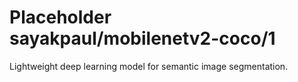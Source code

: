# Placeholder sayakpaul/mobilenetv2-coco/1
Lightweight deep learning model for semantic image segmentation.

<!-- module-type: image-segmentation -->
<!-- network-architecture: DeepLab (mobilenetv2_coco_voc_trainval) -->
<!-- dataset: pascal-voc-2012 -->
<!-- fine-tunable: false -->
<!-- license: Apache-2.0 -->